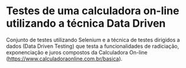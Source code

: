 # Testes de uma calculadora on-line utilizando a técnica Data Driven
Conjunto de testes utilizando Selenium e a técnica de testes dirigidos a dados (Data Driven Testing) que testa a funcionalidades de radiciação, exponenciação e juros compostos da Calculadora On-line (https://www.calculadoraonline.com.br/basica).
